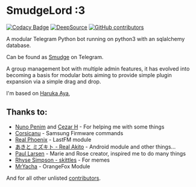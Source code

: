 # SmudgeLord :3

[![Codacy Badge](https://app.codacy.com/project/badge/Grade/b97fcc04647642459c1e14469548e98e)](https://www.codacy.com/manual/RenatohRibeiro/SmudgeLord?utm_source=github.com&amp;utm_medium=referral&amp;utm_content=RenatohRibeiro/SmudgeLord&amp;utm_campaign=Badge_Grade)
[![DeepSource](https://static.deepsource.io/deepsource-badge-light-mini.svg)](https://deepsource.io/gh/RenatohRibeiro/SmudgeLord/?ref=repository-badge)
[![GitHub contributors](https://img.shields.io/github/contributors/RenatohRibeiro/SmudgeLord.svg)](https://GitHub.com/RenatohRibeiro/SmudgeLord/graphs/contributors/)

A modular Telegram Python bot running on python3 with an sqlalchemy database.

Can be found as [Smudge](https://SmudgeLordBOT) on Telegram.

A group management bot with multiple admin features, it has evolved into becoming a basis for modular
bots aiming to provide simple plugin expansion via a simple drag and drop.

I'm based on [Haruka Aya](https://t.me/HarukaAyaBot),


## Thanks to:
* [Nuno Penim](https://github.com/nunopenim) and [Cezar H](https://https://github.com/usernein) - For helping me with some things
* [Corsicanu](https://github.com/corsicanu) - Samsung Firmware commands
* [Real Phoenix](https://github.com/rsktg) - LastFM module
* [あきと ミズキト - Real Akito](https://github.com/RealAkito) - Android module and other things...
* [Paul Larsen](https://github.com/PaulSonOfLars) - Marie and Rose creator, inspired me to do many things
* [Rhyse Simpson - skittles](https://github.com/skittles9823) - For memes
* [MrYacha](https://gitlab.com/MrYacha/HarukaAya) - OrangeFox Module

And for all other unlisted [contributors](https://github.com/RenatohRibeiro/SmudgeLord/graphs/contributors).
